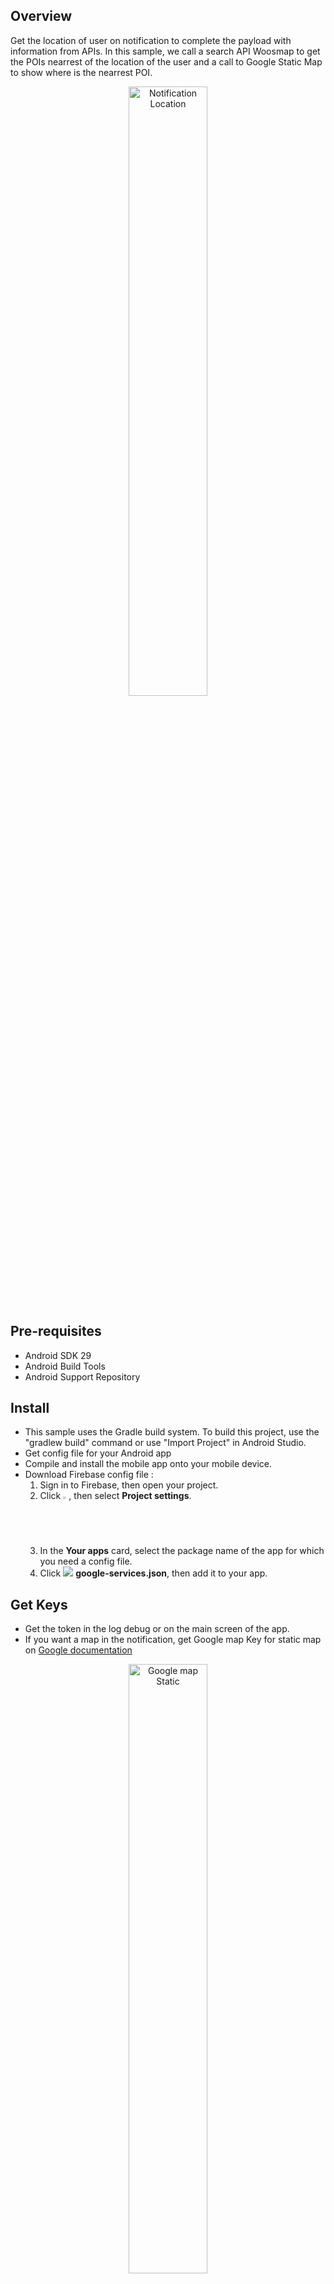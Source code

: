 ##  Overview

Get the location of user on notification to complete the payload with information from APIs. In this sample, we call a search API Woosmap to get the POIs nearrest of the location of the user and a call to Google Static Map to show where is the nearrest POI.
<p align="center">
	<img src="https://raw.githubusercontent.com/woosmap/woosmap-geofencing/master/assets/android/notif.png" alt="Notification Location" width="50%">
</p>


##  Pre-requisites

- Android SDK 29
- Android Build Tools
- Android Support Repository

## Install

* This sample uses the Gradle build system. To build this project, use the "gradlew build" command or use "Import Project" in Android Studio.
* Get config file for your Android app
* Compile and install the mobile app onto your mobile device.
* Download Firebase config file :
	1.  Sign in to Firebase, then open your project.
	2.  Click <img src="https://storage.googleapis.com/support-kms-prod/vMSwtm9y2uvHQAg2OfjmWpsBMtG4xwSIPWxh" alt="the Settings icon" width="2%">, then select  **Project settings**.
	3.  In the  **Your apps**  card, select the package name of the app for which you need a config file.
	4.  Click  ![](https://lh3.googleusercontent.com/F_l_k73LFMmhZzlG3uUxR85785RlZFMYIszJFNl6Xq4k_xMLdgotg_O95JGyk8bSlQ=w24) **google-services.json**, then add it to your app.

## Get Keys

* Get the token in the log debug or on the main screen of the app.
* If you want a map in the notification, get Google map Key for static map on [Google documentation](https://developers.google.com/maps/documentation/maps-static/get-api-key)
<p align="center">
 	<img src="https://raw.githubusercontent.com/woosmap/woosmap-geofencing/master/assets/android/GmapStatic.png" alt="Google map Static" width="50%">
</p>

* If you want find the nearest of your store from the user location, get Woosmap Key API on [Woosmap developer documentation](https://developers.woosmap.com/get-started)
<p align="center">
	<img src="https://raw.githubusercontent.com/woosmap/woosmap-geofencing/master/assets/android/SearchAPIonly.png" alt="Search API" width="50%">
</p>
* If you don't use the APIs with keys, you can only get the location of the user.
<p align="center">
	<img src="https://raw.githubusercontent.com/woosmap/woosmap-geofencing/master/assets/android/userLocation.png" alt="User Location" width="50%">
</p>

## Send Notification

* Install the app PushNotification from the github : https://github.com/onmyway133/PushNotifications for testing push notificaitons 
* Enter your server key : https://github.com/onmyway133/PushNotifications#android-server-key
* Enter a message in json format like this "{"location":"1","timestamp":"1589288354"}". The object "location" enable to have a location, and the "timestamp" object valid the delay between the time server and the time mobile to know if the location is reliable.
* If you want send notification from app android, we can use this app from the github : https://github.com/megamendhie/Notify. Change the code to enter the server key and the token of the notification app.
